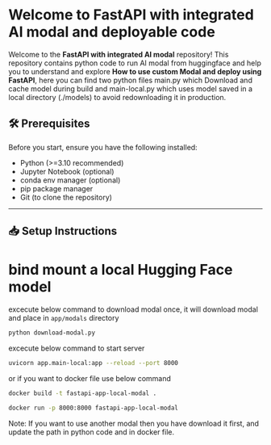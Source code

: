 # Welcome to FastAPI with integrated AI modal and deployable code

Welcome to the **FastAPI with integrated AI modal** repository! This repository contains python code to run AI modal from huggingface and help you to understand and explore **How to use custom Modal and deploy using FastAPI**, here you can find two python files main.py which Download and cache model during build and main-local.py which uses  model saved in a local directory (./models) to avoid redownloading it in production.


## 🛠️ Prerequisites 
Before you start, ensure you have the following installed:
- Python (>=3.10 recommended)
- Jupyter Notebook (optional)
- conda env manager (optional)
- pip package manager
- Git (to clone the repository)

---

## 📥 Setup Instructions

# bind mount a local Hugging Face model
excecute below command to download modal once, it will download modal and place in `app/modals` directory
```bash 
python download-modal.py
```

excecute below command to start server
```bash
uvicorn app.main-local:app --reload --port 8000
```

or if you want to docker file use below command
```bash 
docker build -t fastapi-app-local-modal .
```
```bash 
docker run -p 8000:8000 fastapi-app-local-modal
```

Note: If you want to use another modal then you have download it first, and update the path in python code and in docker file.